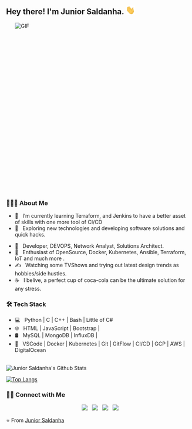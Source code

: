 <h2> Hey there! I'm Junior Saldanha. <img src="https://github.com/devSouvik/devSouvik/raw/master/Hi.gif" width="25"></h2>
<!---<img align="right" alt="GIF" src="https://raw.githubusercontent.com/devSouvik/devSouvik/master/gif3.gif" width="500"/>--->
<img align="right" alt="GIF" src="https://media.giphy.com/media/LmNwrBhejkK9EFP504/source.gif" width="480" height="480" frameBorder="0" class="giphy-embed"></img>

<h3> 👨🏻‍💻 About Me </h3>

- 🔭 &nbsp; I’m currently learning Terraform, and Jenkins to have a better asset of skills with one more tool of CI/CD
- 🤔 &nbsp; Exploring new technologies and developing software solutions and quick hacks.
<!-- - 🎓 &nbsp; Studying Computer Science, computer programming and Mathematics. -->
- 💼 &nbsp; Developer, DEVOPS, Network Analyst, Solutions Architect.
- 🌱 &nbsp; Enthusiast of OpenSource, Docker, Kubernetes, Ansible, Terraform, IoT and much more .
- ✍️ &nbsp; Watching some TVShows and trying out latest design trends as hobbies/side hustles.
- ☕ &nbsp; I belive, a perfect cup of coca-cola can be the ultimate solution for any stress. 

<h3>🛠 Tech Stack</h3>

- 💻 &nbsp; Python | C | C++ | Bash | Little of C#
- 🌐 &nbsp; HTML | JavaScript | Bootstrap |
- 🛢 &nbsp; MySQL | MongoDB | InfluxDB |     
- 🔧 &nbsp; VSCode | Docker | Kubernetes | Git | GitFlow | CI/CD | GCP | AWS | DigitalOcean
<!-- - 🖥 &nbsp; Adobe Xd | Illustrator | Photoshop | OpenShot -->

<br>


<img align="center" src="https://github-readme-stats.vercel.app/api?username=juniorsaldanha&include_all_commits=true&count_private=true&show_icons=true&line_height=20&title_color=7A7ADB&icon_color=2234AE&text_color=D3D3D3&bg_color=0,000000,130F40" alt="Junior Saldanha's Github Stats">

</br>

[![Top Langs](https://github-readme-stats.vercel.app/api/top-langs/?username=devSouvik&layout=compact&text_color=daf7dc&bg_color=151515)](https://github.com/juniorsaldanha/github-readme-stats)


<h3> 🤝🏻 Connect with Me </h3>

<p align="center">
&nbsp; <a href="https://twitter.com/umsaldanha" target="_blank" rel="noopener noreferrer"><img src="https://img.icons8.com/plasticine/100/000000/twitter.png" width="50" /></a>  
&nbsp; <a href="https://www.instagram.com/umsaldanha/" target="_blank" rel="noopener noreferrer"><img src="https://img.icons8.com/plasticine/100/000000/instagram-new.png" width="50" /></a>  
&nbsp; <a href="https://www.linkedin.com/in/umsaldanha/" target="_blank" rel="noopener noreferrer"><img src="https://img.icons8.com/plasticine/100/000000/linkedin.png" width="50" /></a>
&nbsp; <a href="mailto:umsaldanha@gmail.com" target="_blank" rel="noopener noreferrer"><img src="https://img.icons8.com/plasticine/100/000000/gmail.png"  width="50" /></a>
</p>

⭐️ From [Junior Saldanha](https://github.com/juniorsaldanha)

